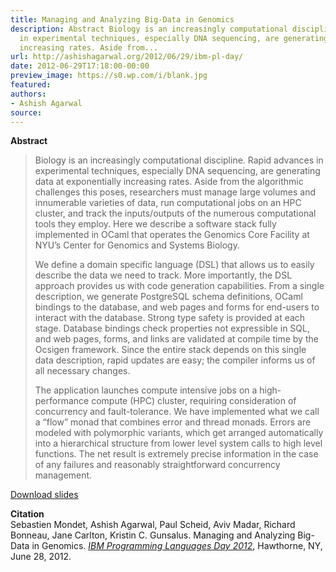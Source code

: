 ```yaml
---
title: Managing and Analyzing Big-Data in Genomics
description: Abstract Biology is an increasingly computational discipline. Rapid advances
  in experimental techniques, especially DNA sequencing, are generating data at exponentially
  increasing rates. Aside from...
url: http://ashishagarwal.org/2012/06/29/ibm-pl-day/
date: 2012-06-29T17:18:00-00:00
preview_image: https://s0.wp.com/i/blank.jpg
featured:
authors:
- Ashish Agarwal
source:
---
```


<p><strong>Abstract</strong></p>
<blockquote><p>Biology is an increasingly computational discipline. Rapid advances in experimental techniques, especially DNA sequencing, are generating data at exponentially increasing rates. Aside from the algorithmic challenges this poses, researchers must manage large volumes and innumerable varieties of data, run computational jobs on an HPC cluster, and track the inputs/outputs of the numerous computational tools they employ. Here we describe a software stack fully implemented in OCaml that operates the Genomics Core Facility at NYU&rsquo;s Center for Genomics and Systems Biology.</p>
<p>We define a domain specific language (DSL) that allows us to easily describe the data we need to track. More importantly, the DSL approach provides us with code generation capabilities. From a single description, we generate PostgreSQL schema definitions, OCaml bindings to the database, and web pages and forms for end-users to interact with the database. Strong type safety is provided at each stage. Database bindings check properties not expressible in SQL, and web pages, forms, and links are validated at compile time by the Ocsigen framework. Since the entire stack depends on this single data description, rapid updates are easy; the compiler informs us of all necessary changes.</p>
<p>The application launches compute intensive jobs on a high-performance compute (HPC) cluster, requiring consideration of concurrency and fault-tolerance. We have implemented what we call a &ldquo;flow&rdquo; monad that combines error and thread monads. Errors are modeled with polymorphic variants, which get arranged automatically into a hierarchical structure from lower level system calls to high level functions. The net result is extremely precise information in the case of any failures and reasonably straightforward concurrency management.</p></blockquote>
<p><a href="http://ashishagarwal.org/wp-content/uploads/2012/06/IBM_PL_Day_2012.pdf" class="pdf">Download slides</a></p>
<p><strong>Citation</strong><br/>
Sebastien Mondet, Ashish Agarwal, Paul Scheid, Aviv Madar, Richard Bonneau, Jane Carlton, Kristin C. Gunsalus. Managing and Analyzing Big-Data in Genomics. <em><a href="http://researcher.watson.ibm.com/researcher/view_project.php?id=3198">IBM Programming Languages Day 2012</a></em>, Hawthorne, NY, June 28, 2012.</p>

